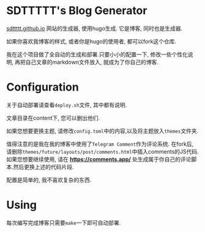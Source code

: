 # SDTTTTT's Blog Generator

[sdttttt.github.io](https://sdttttt.github.io) 网站的生成器, 使用hugo生成. 它是博客, 同时也是生成器.

如果你喜欢我博客的样式, 或者你是hugo的使用者, 都可以fork这个仓库.

我在这个项目做了全自动的生成和部署.只要小小的配置一下, 修改一些个性化说明, 再把自己文章的markdown文件放入, 就成为了你自己的博客.

# Configuration

关于自动部署请查看`deploy.sh`文件, 其中都有说明.

文章目录在content下, 您可以删出他们.

如果您想要更换主题, 请修改`config.toml`中的内容,以及将主题放入`themes`文件夹.

值得注意的是我在我的博客中使用了`Telegram Comment`作为评论系统.
在fork后, 请删除`themes/future/layouts/post/comments.html`中插入comments的JS代码.
如果您想要继续使用, 请在 **https://comments.app/** 处生成属于你自己的评论脚本.然后更换上述的代码片段.

配置是简单的, 我不喜欢复杂的东西.

# Using

每次编写完成博客只需要`make`一下即可自动部署.
